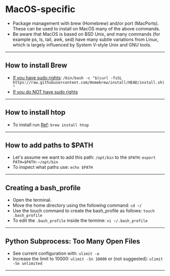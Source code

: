 
# MacOS-specific
- Package management with brew (Homebrew) and/or port (MacPorts). These can be used to install on MacOS many of the above commands.
- Be aware that MacOS is based on BSD Unix, and many commands (for example ps, ls, tail, awk, sed) have many subtle variations from Linux, which is largely influenced by System V-style Unix and GNU tools.
***

## How to install Brew
- [If you have sudo rights](https://brew.sh/): `/bin/bash -c "$(curl -fsSL https://raw.githubusercontent.com/Homebrew/install/HEAD/install.sh)"`
- [If you do NOT have sudo rights](https://superuser.com/questions/619498/can-i-install-homebrew-without-sudo-privileges)
***

## How to install htop
- To install run [Ref](https://www.cyberciti.biz/faq/install-htop-on-macos-unix-desktop-running-macbook-pro/): `brew install htop`
***

## How to add paths to $PATH
- Let's assume we want to add this path: `/opt/bin` to the `$PATH`: `export PATH=$PATH:~/opt/bin`
- To inspect what paths use: `echo $PATH`
***

## Creating a bash_profile
- Open the terminal.
- Move the home directory using the following command: `cd ~/`
- Use the touch command to create the bash_profile as follows: `touch .bash_profile`
- To edit the `.bash_profile` inside the termine: `vi ~/.bash_profile`
***

## Python Subprocess: Too Many Open Files
- See current configuration with: `ulimit -a`
- Increase the limit to 10000: `ulimit -Sn 10000` or (not suggested): `ulimit -Sn unlimited`
***

